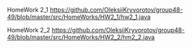 HomeWork 2_1  https://github.com/OleksiiKryvorotov/group48-49/blob/master/src/HomeWorks/HW2_1/hw2_1.java

HomeWork 2_2   https://github.com/OleksiiKryvorotov/group48-49/blob/master/src/HomeWorks/HW2_2/hm2_2.java
